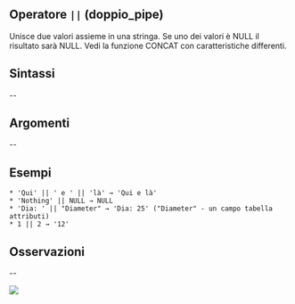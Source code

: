 ## Operatore `||` (doppio_pipe)

Unisce due valori assieme in una stringa.
Se uno dei valori è NULL il risultato sarà NULL. Vedi la funzione CONCAT con caratteristiche differenti.

## Sintassi

--

## Argomenti
--
## Esempi
```
* 'Qui' || ' e ' || 'là' → 'Qui e là'
* 'Nothing' || NULL → NULL
* 'Dia: ' || "Diameter" → 'Dia: 25' ("Diameter" - un campo tabella attributi)
* 1 || 2 → '12'
```

## Osservazioni

--

<img src="/img/operatori/doppio_pipe.png">